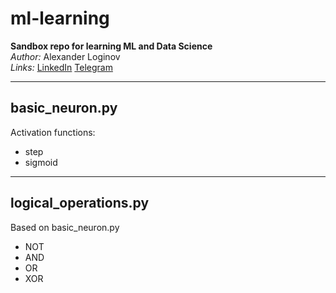 # ml-learning
**Sandbox repo for learning ML and Data Science** \
*Author:* Alexander Loginov \
*Links:* [LinkedIn](linkedin.com/lxndr-loginov) [Telegram](t.me/Loganche)

---
## basic_neuron.py
Activation functions:
* step
* sigmoid
---
## logical_operations.py
Based on basic_neuron.py
* NOT
* AND
* OR
* XOR
